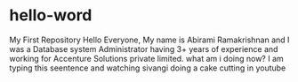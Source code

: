 # hello-word
My First Repository
Hello Everyone, 
My name is Abirami Ramakrishnan and I was a Database system Administrator having 3+ years of experience and working for Accenture Solutions private limited.
what am i doing now? I am typing this seentence and watching sivangi doing a cake cutting in youtube 
